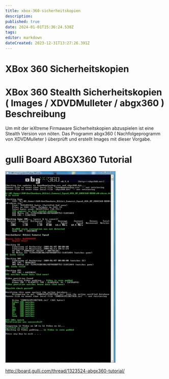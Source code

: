 ```yaml
---
title: xbox-360-sicherheitskopien
description: 
published: true
date: 2024-01-01T15:36:24.538Z
tags: 
editor: markdown
dateCreated: 2023-12-31T13:27:26.391Z
---
```


# XBox 360 Sicherheitskopien

# <span id="bkmrk-"></span><span class="mw-headline" id="bkmrk-xbox-360-stealth-sic-1">XBox 360 Stealth Sicherheitskopien ( Images / XDVDMulleter / abgx360 ) Beschreibung</span>

Um mit der ieXtreme Firmaware Sicherheitskopien abzuspielen ist eine Stealth Version von nöten. Das Programm abgx360 ( Nachfolgeprogramm von XDVDMulleter ) überprüft und erstellt Images mit dieser Vorgabe.

# <span class="mw-headline" id="bkmrk-gulli-board-abgx360--1">gulli Board ABGX360 Tutorial</span>

![abgx360.jpg](/media/abgx360.jpg)


http://board.gulli.com/thread/1323524-abgx360-tutorial/
